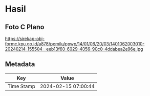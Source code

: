 # Hasil

## Foto C Plano

https://sirekap-obj-formc.kpu.go.id/a878/pemilu/ppwp/14/01/06/20/03/1401062003010-20240214-155504--eeb13f60-6029-4056-90c0-4ddabea2e96e.jpg


## Metadata

| Key        | Value               |
| ---------- | ------------------- |
| Time Stamp | 2024-02-15 07:00:44 |



